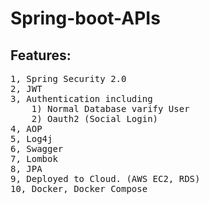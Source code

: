 # Spring-boot-APIs

## Features:
<pre>
1, Spring Security 2.0
2, JWT
3, Authentication including 
    1) Normal Database varify User 
    2) Oauth2 (Social Login)
4, AOP
5, Log4j
6, Swagger
7, Lombok
8, JPA 
9, Deployed to Cloud. (AWS EC2, RDS)
10, Docker, Docker Compose
</pre>
